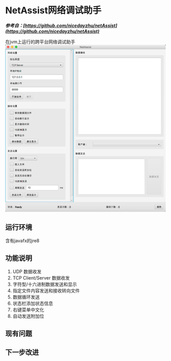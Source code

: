 # NetAssist网络调试助手

***参考自：[https://github.com/nicedayzhu/netAssist](https://github.com/nicedayzhu/netAssist)***

在jvm上运行的跨平台网络调试助手
![shot.jpg](doc/image/QQ20200826-104512@2x.png)

##  运行环境
含有javafx的jre8

##  功能说明
1.  UDP 数据收发
1.  TCP Client/Server 数据收发
1.  字符型/十六进制数据发送和显示
1.  指定文件内容发送和接收转向文件
1.  数据循环发送
1.  状态栏添加状态信息
1.  右键菜单中文化
1.  自动发送附加位

##  现有问题

##  下一步改进
